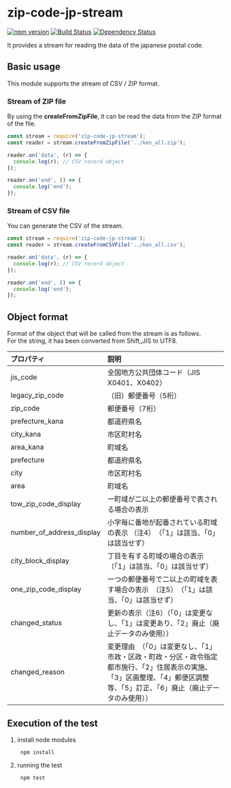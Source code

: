 # zip-code-jp-stream

[![npm version](https://badge.fury.io/js/zip-code-jp-stream.svg)](https://badge.fury.io/js/zip-code-jp-stream)
[![Build Status](https://travis-ci.org/holyshared/zip-code-stream.svg?branch=master)](https://travis-ci.org/holyshared/zip-code-stream)
[![Dependency Status](https://david-dm.org/holyshared/zip-code-stream.svg)](https://david-dm.org/holyshared/zip-code-stream)

It provides a stream for reading the data of the japanese postal code.

## Basic usage

This module supports the stream of CSV / ZIP format.

### Stream of ZIP file

By using the **createFromZipFile**, it can be read the data from the ZIP format of the file.

```js
const stream = require('zip-code-jp-stream'); 
const reader = stream.createFromZipFile('../ken_all.zip');

reader.on('data', (r) => {
  console.log(r); // CSV record object
});

reader.on('end', () => {
  console.log('end');
});
```

### Stream of CSV file

You can generate the CSV of the stream.

```js
const stream = require('zip-code-jp-stream'); 
const reader = stream.createFromCSVFile('../ken_all.csv');

reader.on('data', (r) => {
  console.log(r); // CSV record object
});

reader.on('end', () => {
  console.log('end');
});
```



## Object format

Format of the object that will be called from the stream is as follows.  
For the string, it has been converted from Shift_JIS to UTF8.

|プロパティ|説明|
|:------------|:------------|
|jis_code|全国地方公共団体コード（JIS X0401、X0402）|
|legacy_zip_code|（旧）郵便番号（5桁）|
|zip_code|郵便番号（7桁）|
|prefecture_kana|都道府県名|
|city_kana|市区町村名|
|area_kana|町域名|
|prefecture|都道府県名|
|city|市区町村名|
|area|町域名|
|tow_zip_code_display|一町域が二以上の郵便番号で表される場合の表示|
|number_of_address_display|小字毎に番地が起番されている町域の表示 （注4）　（「1」は該当、「0」は該当せず）|
|city_block_display|丁目を有する町域の場合の表示　（「1」は該当、「0」は該当せず）|
|one_zip_code_display|一つの郵便番号で二以上の町域を表す場合の表示　（注5）　（「1」は該当、「0」は該当せず）|
|changed_status|更新の表示（注6）（「0」は変更なし、「1」は変更あり、「2」廃止（廃止データのみ使用））|
|changed_reason|変更理由　（「0」は変更なし、「1」市政・区政・町政・分区・政令指定都市施行、「2」住居表示の実施、「3」区画整理、「4」郵便区調整等、「5」訂正、「6」廃止（廃止データのみ使用））|

## Execution of the test

1. install node modules

		npm install

2. running the test

		npm test
